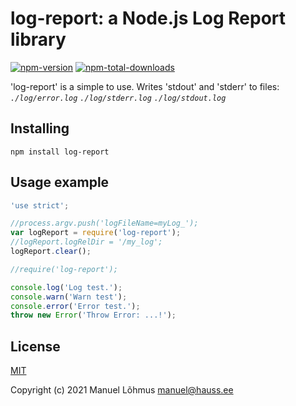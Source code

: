# log-report: a Node.js Log Report library

[![npm-version](https://badgen.net/npm/v/log-report)](https://www.npmjs.com/package/log-report)
[![npm-total-downloads](https://badgen.net/npm/dw/log-report)](https://www.npmjs.com/package/log-report)

'log-report' is a simple to use. 
Writes 'stdout' and 'stderr' to files: 
*`./log/error.log`
`./log/stderr.log`
`./log/stdout.log`*

## Installing

`npm install log-report`

## Usage example

```js
'use strict';

//process.argv.push('logFileName=myLog_');
var logReport = require('log-report');
//logReport.logRelDir = '/my_log';
logReport.clear();

//require('log-report');

console.log('Log test.');
console.warn('Warn test');
console.error('Error test.');
throw new Error('Throw Error: ...!');
```

## License

[MIT](LICENSE)

Copyright (c) 2021 Manuel L&otilde;hmus <manuel@hauss.ee>